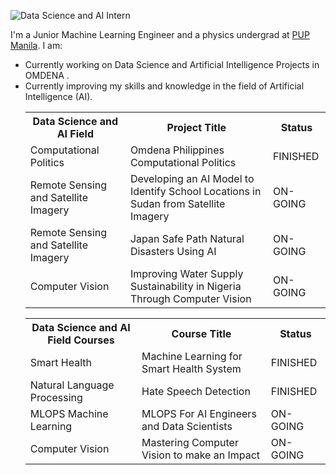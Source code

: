 

![Data Science and AI Intern](https://github.com/ArmielynObinguar/ArmielynObinguar/blob/main/Blue%20Green%20and%20White%20Modern%20Aesthetic%20Productivity%20Guide%20LinkedIn%20Article%20Cover%20Image.png)


<p>I'm a Junior Machine Learning Engineer  and a physics undergrad at <a href="https://www.pup.edu.ph/">PUP Manila</a>. I am:</p>
<ul>
  <li>Currently working on Data Science and Artificial Intelligence Projects in OMDENA .</li>
  <li>Currently improving my skills and knowledge in the field of Artificial Intelligence (AI).</li>
  




<table>
  <tr>
    <th>Data Science and AI Field</th>
    <th>Project Title</th>
    <th>Status</th>
  </tr>
  <tr>
    <td>Computational Politics </td>
    <td> Omdena Philippines Computational Politics </td>
    <td>FINISHED</td>
  </tr>
  <tr>
    <td>Remote Sensing and Satellite Imagery</td>
    <td>Developing an AI Model to Identify School Locations in Sudan from Satellite Imagery</td>
    <td>ON-GOING</td>
  </tr>
   <td>Remote Sensing and Satellite Imagery</td>
    <td>Japan Safe Path Natural Disasters Using AI</td>
    <td>ON-GOING</td>
  </tr>
   </tr>
   <td>Computer Vision</td>
    <td>Improving Water Supply Sustainability in Nigeria Through Computer Vision</td>
    <td>ON-GOING</td>
  </tr>
</table>

<table>
  <tr>
    <th>Data Science and AI Field Courses</th>
    <th>Course Title</th>
    <th>Status</th>
  </tr>
  <tr>
    <td>Smart Health </td>
    <td> Machine Learning for Smart Health System </td>
    <td>FINISHED</td>
  </tr>
  <tr>
    <td>Natural Language Processing</td>
    <td>Hate Speech Detection</td>
    <td>FINISHED</td>
  </tr>
   <td>MLOPS Machine Learning</td>
    <td>MLOPS For AI Engineers and Data Scientists</td>
    <td>ON-GOING</td>
  </tr>
   </tr>
   <td>Computer Vision</td>
    <td>Mastering Computer Vision to make an Impact</td>
    <td>ON-GOING</td>
  </tr>
</table>

